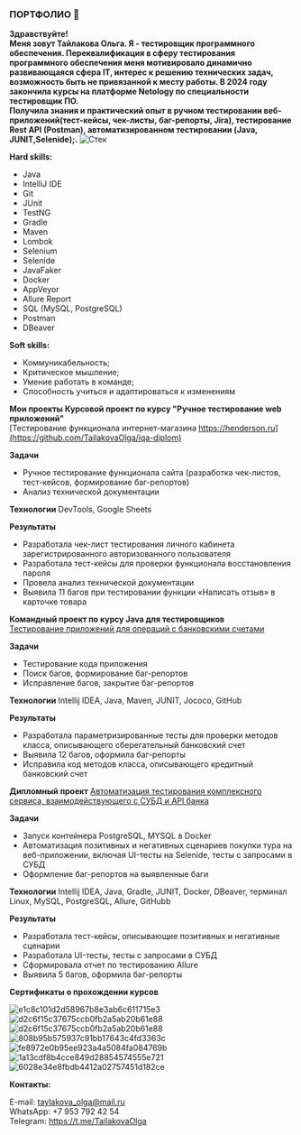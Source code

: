 ### ПОРТФОЛИО :wave:

**Здравствуйте!**\
**Меня зовут Тайлакова Ольга. 
Я - тестировщик программного обеспечения.
Переквалификация в сферу тестирования программного обеспечения меня мотивировало динамично развивающаяся сфера IT, интерес к решению технических задач, возможность быть не привязанной к месту работы. 
В 2024 году закончила курсы на платформе Netology по специальности тестировщик ПО.**\
**Получила знания и практический опыт в ручном тестировании веб-приложений(тест-кейсы, чек-листы, баг-репорты, Jira), тестирование Rest API (Postman), автоматизированном тестировании (Java, JUNIT,Selenide);.**
![Стек](https://github.com/TailakovaOlga/TailakovaOlga/assets/142083950/f3775ce6-7e06-4d27-b8bd-f4e2ba8c64bd)

**Hard skills:**
+ Java 
+ IntelliJ IDE
+ Git
+ JUnit
+ TestNG
+ Gradle
+ Maven
+ Lombok
+ Selenium
+ Selenide
+ JavaFaker
+ Docker
+ AppVeyor
+ Allure Report
+ SQL (MySQL, PostgreSQL)
+ Postman
+ DBeaver

**Soft skills:**
+ Коммуникабельность;
+ Критическое мышление;
+ Умение работать в команде;
+ Способность учиться и адаптироваться к изменениям

**Мои проекты**
**Курсовой проект по курсу "Ручное тестирование web приложений"**\
[Тестирование функционала интернет-магазина https://henderson.ru](https://github.com/TailakovaOlga/iqa-diplom)

**Задачи**
- Ручное тестирование функционала сайта (разработка чек-листов, тест-кейсов, формирование баг-репортов)
- Анализ технической документации

**Технологии**
DevTools, Google Sheets

**Результаты**
- Разработала чек-лист тестирования личного кабинета зарегистрированного авторизованного пользователя
- Разработала тест-кейсы для проверки функционала восстановления пароля
- Провела анализ технической документации
- Выявила 11 багов при тестировании функции «Написать отзыв» в карточке товара

**Командный проект по курсу Java для тестировщиков**\
[Тестирование приложений для операций с банковскими счетами](https://github.com/TailakovaOlga/CreditAccount)

**Задачи**
- Тестирование кода приложения
- Поиск багов, формирование баг-репортов
- Исправление багов, закрытие баг-репортов

**Технологии**
Intellij IDEA, Java, Maven, JUNIT, Jococo, GitHub

**Результаты**
- Разработала параметризированные тесты для проверки методов класса, описывающего сберегательный банковский счет
- Выявила 12 багов, оформила баг-репорты
- Исправила код методов класса, описывающего кредитный банковский счет

**Дипломный проект**
[Автоматизация тестирования комплексного сервиса, взаимодействующего с СУБД и API банка](https://github.com/TailakovaOlga/Diplom-QA)

**Задачи**
- Запуск контейнера PostgreSQL, MYSQL в Docker
- Автоматизация позитивных и негативных сценариев покупки тура на веб-приложении, включая UI-тесты на Selenide, тесты с запросами в СУБД
- Оформление баг-репортов на выявленные баги

**Технологии**
Intellij IDEA, Java, Gradle, JUNIT, Docker, DBeaver, терминал Linux, MySQL, PostgreSQL, Allure, GitHubb

**Результаты**
- Разработала тест-кейсы, описывающие позитивных и негативные сценарии
- Разработала UI-тесты, тесты с запросами в СУБД
- Сформировала отчет по тестированию Allure
- Выявила 5 багов, оформила баг-репорты

**Сертификаты о прохождении курсов**

![e1c8c101d2d58967b8e3ab6c611715e3](https://github.com/TailakovaOlga/TailakovaOlga/assets/142083950/3ac3c3e0-ea43-4f02-b9ef-50e6af44bdbc)   ![d2c6f15c37675ccb0fb2a5ab20b61e88](https://github.com/TailakovaOlga/TailakovaOlga/assets/142083950/db61b84c-0d7f-454f-b28d-426c479be01c)
![d2c6f15c37675ccb0fb2a5ab20b61e88](https://github.com/TailakovaOlga/TailakovaOlga/assets/142083950/db61b84c-0d7f-454f-b28d-426c479be01c)
![808b95b575937c91bb17643c4fd3363c](https://github.com/TailakovaOlga/TailakovaOlga/assets/142083950/4999826b-2196-4eac-858f-2771a62f9018)
![fe8972e0b95ee923a4a5084fa084769b](https://github.com/TailakovaOlga/TailakovaOlga/assets/142083950/83f21d61-e3e9-47f5-9f28-b1ec1ea3b6bb)
![1a13cdf8b4cce849d28854574555e721](https://github.com/TailakovaOlga/TailakovaOlga/assets/142083950/9356f619-b6bc-42d6-a96d-e81a6308ab72)
![6028e34e8fbdb4412a02757451d182ce](https://github.com/TailakovaOlga/TailakovaOlga/assets/142083950/bd84d7b7-fad5-4e6e-8a16-87cbe354628f)

**Контакты:**

E-mail: taylakova_olga@mail.ru\
WhatsApp: +7 953 792 42 54\
Telegram: https://t.me/TailakovaOlga 

<!--
**TailakovaOlga/TailakovaOlga** is a ✨ _special_ ✨ repository because its `README.md` (this file) appears on your GitHub profile.
[//]: # (Preview)
